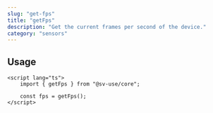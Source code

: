 ```yaml
---
slug: "get-fps"
title: "getFps"
description: "Get the current frames per second of the device."
category: "sensors"
---
```


## Usage

```svelte
<script lang="ts">
    import { getFps } from "@sv-use/core";

    const fps = getFps();
</script>
```
